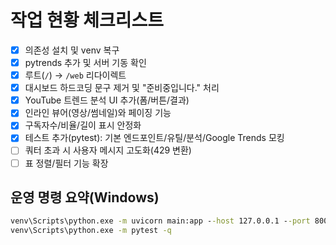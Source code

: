 # 작업 현황 체크리스트

- [x] 의존성 설치 및 venv 복구
- [x] pytrends 추가 및 서버 기동 확인
- [x] 루트(`/`) → `/web` 리다이렉트
- [x] 대시보드 하드코딩 문구 제거 및 "준비중입니다." 처리
- [x] YouTube 트렌드 분석 UI 추가(폼/버튼/결과)
- [x] 인라인 뷰어(영상/썸네일)와 페이징 기능
- [x] 구독자수/비율/길이 표시 안정화
- [x] 테스트 추가(pytest): 기본 엔드포인트/유틸/분석/Google Trends 모킹
- [ ] 쿼터 초과 시 사용자 메시지 고도화(429 변환)
- [ ] 표 정렬/필터 기능 확장

## 운영 명령 요약(Windows)

```bat
venv\Scripts\python.exe -m uvicorn main:app --host 127.0.0.1 --port 8000
venv\Scripts\python.exe -m pytest -q
```


